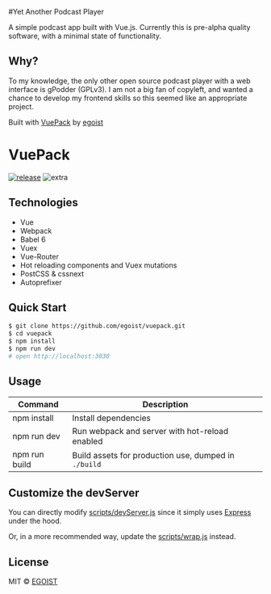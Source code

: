 #Yet Another Podcast Player 

A simple podcast app built with Vue.js.  Currently this is pre-alpha quality software, with a minimal state of functionality.

## Why?

To my knowledge, the only other open source podcast player with a web interface is gPodder (GPLv3). I am not a big fan of copyleft, and wanted a chance to develop my frontend skills so this seemed like an appropriate project.

Built with [VuePack](https://github.com/egoist/VuePack) by [egoist](https://github.com/egoist)
# VuePack

[![release](https://img.shields.io/github/release/egoist/vuepack.svg)](https://github.com/egoist/vuepack/releases)
![extra](https://img.shields.io/badge/actively%20maintained-yes-ff69b4.svg)

## Technologies

- Vue
- Webpack
- Babel 6
- Vuex
- Vue-Router
- Hot reloading components and Vuex mutations
- PostCSS & cssnext
- Autoprefixer

## Quick Start

```bash
$ git clone https://github.com/egoist/vuepack.git 
$ cd vuepack
$ npm install
$ npm run dev
# open http://localhost:3030
```

## Usage

|Command|Description|
|---|---|
|npm install|Install dependencies|
|npm run dev|Run webpack and server with hot-reload enabled|
|npm run build|Build assets for production use, dumped in `./build`|

## Customize the devServer

You can directly modify [scripts/devServer.js](https://github.com/egoist/vuepack/blob/master/scripts/devServer.js) since it simply uses [Express](http://expressjs.com) under the hood. 

Or, in a more recommended way, update the [scripts/wrap.js](https://github.com/egoist/vuepack/blob/master/scripts/wrap.js) instead.

## License

MIT &copy; [EGOIST](https://github.com/egoist)
